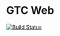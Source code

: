 # GTC Web

[![Build Status](https://travis-ci.org/OCR4all/GTCWeb.svg?branch=master)](https://travis-ci.org/OCR4all/GTCWeb)